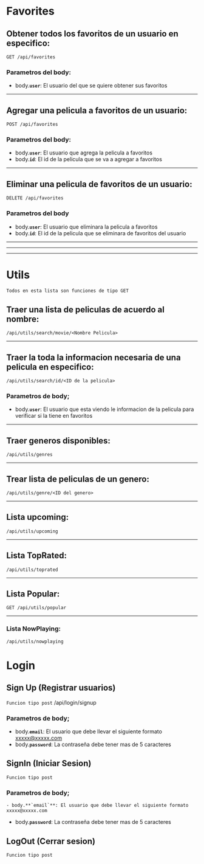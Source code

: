# Favorites

## Obtener todos los favoritos de un usuario en especifico:

    GET /api/favorites


### Parametros del body:
- body.**`user`**: El usuario del que se quiere obtener sus favoritos
____________________________________________

## Agregar una pelicula a favoritos de un usuario:
    
    POST /api/favorites

### Parametros del body:
- body.**`user`**: El usuario que agrega la pelicula a favoritos
- body.**`id`**: El id de la pelicula que se va a agregar a favoritos
____________________________________________
## Eliminar una pelicula de favoritos de un usuario:
    DELETE /api/favorites


### Parametros del body
- body.**`user`**: El usuario que eliminara la pelicula a favoritos
- body.**`id`**: El id de la pelicula que se eliminara de favoritos del usuario

____________________________________________
____________________________________________
____________________________________________


# Utils

`Todos en esta lista son funciones de tipo GET`

## Traer una lista de peliculas de acuerdo al nombre:
    /api/utils/search/movie/<Nombre Pelicula>

________________________________________________________________

## Traer la toda la informacion necesaria de una pelicula en especifico:
    /api/utils/search/id/<ID de la pelicula>

### Parametros de body;
- body.**`user`**: El usuario que esta viendo le informacion de la pelicula para verificar si la tiene en favoritos
_______________________________________________________________

## Traer generos disponibles:
    /api/utils/genres
_________________________________________________________

## Trear lista de peliculas de un genero:
    /api/utils/genre/<ID del genero>
____________________________________________________

## Lista upcoming:
    /api/utils/upcoming
___________________________________________________

## Lista TopRated:
    /api/utils/toprated
__________________________________________________

## Lista Popular:
    GET /api/utils/popular
__________________________________________________

### Lista NowPlaying:
    /api/utils/nowplaying

# Login

## Sign Up (Registrar usuarios)
   `Funcion tipo post`
     /api/login/signup
### Parametros de body;

   - body.**`email`**: El usuario que debe llevar el siguiente formato xxxxx@xxxxx.com
   - body.**`password`**: La contraseña debe tener mas de 5 caracteres

## SignIn (Iniciar Sesion)
`Funcion tipo post`
### Parametros de body;
    - body.**`email`**: El usuario que debe llevar el siguiente formato xxxxx@xxxxx.com
   - body.**`password`**: La contraseña debe tener mas de 5 caracteres

## LogOut (Cerrar sesion)
`Funcion tipo post`
